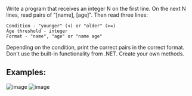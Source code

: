 Write a program that receives an integer N on the first line. On the next N lines, read pairs of "[name], [age]". Then read three lines:

	Condition - "younger" (<) or "older" (>=)
	Age threshold - integer
	Format - "name", "age" or "name age"

Depending on the condition, print the correct pairs in the correct format. Don't use the built-in functionality from .NET. Create your own methods.

## Examples:

![image](https://user-images.githubusercontent.com/45227327/215352913-af079f9b-8374-43d5-ac15-f9981b438d18.png)
![image](https://user-images.githubusercontent.com/45227327/215352990-86c57eef-5500-49a0-a1b8-b7986de01bd3.png)
